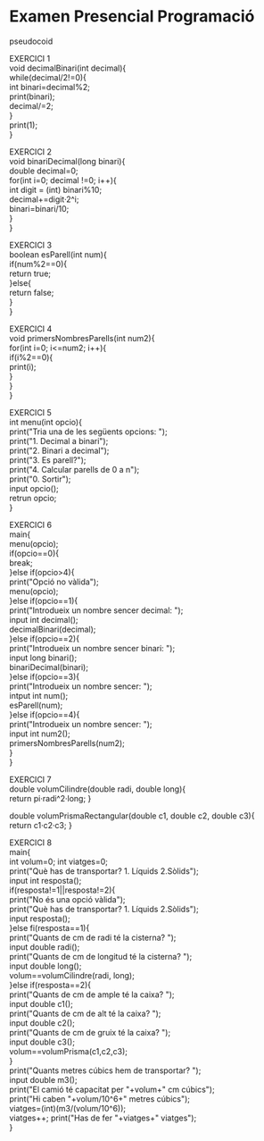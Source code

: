 # Examen Presencial Programació

pseudocoid

EXERCICI 1  
void decimalBinari(int decimal){  
    while(decimal/2!=0){  
        int binari=decimal%2;  
        print(binari);  
        decimal/=2;  
    }  
    print(1);  
}

EXERCICI 2  
void binariDecimal(long binari){  
    double decimal=0;  
    for(int i=0; decimal !=0; i++){  
        int digit = (int) binari%10;  
        decimal+=digit·2^i;  
        binari=binari/10;  
    }  
}
        
EXERCICI 3  
boolean esParell(int num){  
    if(num%2==0){  
        return true;  
    }else{  
    return false;  
    }  
}

EXERCICI 4  
void primersNombresParells(int num2){  
    for(int i=0; i<=num2; i++){  
        if(i%2==0){  
            print(i);  
        }  
    }  
}

EXERCICI 5  
int menu(int opcio){  
    print("Tria una de les següents opcions: ");  
    print("1. Decimal a binari");  
    print("2. Binari a decimal");  
    print("3. Es parell?");  
    print("4. Calcular parells de 0 a n");  
    print("0. Sortir");  
    input opcio();  
    retrun opcio;  
}

EXERCICI 6  
main{  
    menu(opcio);  
    if(opcio==0){  
        break;  
    }else if(opcio>4){  
        print("Opció no vàlida");  
        menu(opcio);  
    }else if(opcio==1){  
        print("Introdueix un nombre sencer decimal: ");  
        input int decimal();  
        decimalBinari(decimal);  
    }else if(opcio==2){  
        print("Introdueix un nombre sencer binari: ");  
        input long binari();   
        binariDecimal(binari);  
    }else if(opcio==3){   
        print("Introdueix un nombre sencer: ");  
        intput int num();  
        esParell(num);  
    }else if(opcio==4){  
        print("Introdueix un nombre sencer: ");  
        input int num2();  
        primersNombresParells(num2);  
    }  
    }

EXERCICI 7  
double volumCilindre(double radi, double long){  
    return pi·radi^2·long;
}

double volumPrismaRectangular(double c1, double c2, double c3){  
    return c1·c2·c3;
}

EXERCICI 8  
main{  
    int volum=0; int viatges=0;  
    print("Què has de transportar? 1. Líquids 2.Sòlids");  
    input int resposta();  
    if(resposta!=1||resposta!=2){  
        print("No és una opció vàlida");  
        print("Què has de transportar? 1. Líquids 2.Sòlids");  
        input resposta();  
    }else fi(resposta==1){  
        print("Quants de cm de radi té la cisterna? ");  
        input double radi();  
        print("Quants de cm de longitud té la cisterna? ");  
        input double long();  
        volum==volumCilindre(radi, long);  
    }else if(resposta==2){  
        print("Quants de cm de ample té la caixa? ");   
        input double c1();  
        print("Quants de cm de alt té la caixa? ");  
        input double c2();  
        print("Quants de cm de gruix té la caixa? ");  
        input double c3();  
        volum==volumPrisma(c1,c2,c3);  
    }  
    print("Quants metres cúbics hem de transportar? ");  
    input double m3();  
    print("El camió té capacitat per "+volum+" cm cúbics");  
    print("Hi caben "+volum/10^6+" metres cúbics");  
    viatges=(int)(m3/(volum/10^6));  
    viatges++;
    print("Has de fer "+viatges+" viatges");  
}

